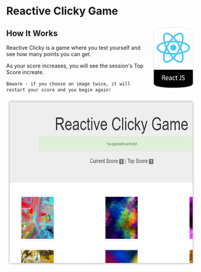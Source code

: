 # Reactive Clicky Game

<img align="right" width="120" height="178"
     title="Size Limit logo" src="public\images\ReactBadge.png">

## How It Works
Reactive Clicky is a game where you test yourself and see how many points you can get. 

As your score increases, you will see the session's Top Score increate. 

```
Beware - if you choose an image twice, it will restart your score and you begin again!
```
<p align="center">
  <img src="public\images\ReactiveClicky.png" alt="Reactive Clicky example"
       width="654" height="450">
</p>
